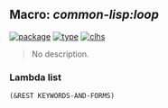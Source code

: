 ## Macro: ***common-lisp:loop***
[![package](https://img.shields.io/badge/Package-COMMON--LISP-5f9ea0.svg?style=social&colorA=999999)](../) [![type](https://img.shields.io/badge/Type-Macro-5f9ea0.svg?style=social&colorA=999999)](../#macro) [![clhs](https://img.shields.io/badge/CLHS-LOOP-5f9ea0.svg?style=social&colorA=999999)](http://www.lispworks.com/documentation/HyperSpec/Body/m_loop.htm) 

> No description.

### Lambda list
```
(&REST KEYWORDS-AND-FORMS)
```
